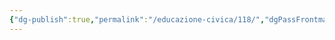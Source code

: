 ```yaml
---
{"dg-publish":true,"permalink":"/educazione-civica/118/","dgPassFrontmatter":true,"created":"2024-12-31T14:06:28.509+01:00","updated":"2024-12-31T14:31:04.767+01:00"}
---
```


